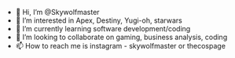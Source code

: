 - 👋 Hi, I’m @Skywolfmaster
- 👀 I’m interested in Apex, Destiny, Yugi-oh, starwars 
- 🌱 I’m currently learning software development/coding
- 💞️ I’m looking to collaborate on gaming, business analysis, coding
- 📫 How to reach me is instagram - skywolfmaster or thecospage

<!---
Skywolfmaster/Skywolfmaster is a ✨ special ✨ repository because its `README.md` (this file) appears on your GitHub profile.
You can click the Preview link to take a look at your changes.
--->
